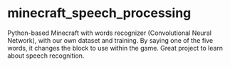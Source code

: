 # minecraft_speech_processing
Python-based Minecraft with words recognizer (Convolutional Neural Network), with our own dataset and training. By saying one of the five words, it changes the block to use within the game. Great project to learn about speech recognition.
